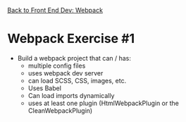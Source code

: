 [Back to Front End Dev: Webpack](https://github.com/coolinmc6/front-end-dev/blob/master/webpack.md)

# Webpack Exercise #1

- Build a webpack project that can / has:
  - multiple config files
  - uses webpack dev server
  - can load SCSS, CSS, images, etc.
  - Uses Babel
  - Can load imports dynamically
  - uses at least one plugin (HtmlWebpackPlugin or the CleanWebpackPlugin)

